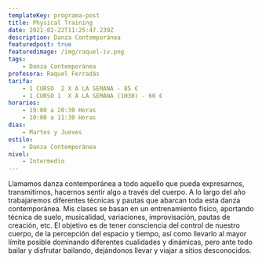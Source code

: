 ```yaml
---
templateKey: programa-post
title: Physical Training
date: 2021-02-22T11:25:47.239Z
description: Danza Contemporánea
featuredpost: true
featuredimage: /img/raquel-iv.png
tags:
    - Danza Contemporánea
profesora: Raquel Ferradás
tarifa:
    - 1 CURSO  2 X A LA SEMANA - 85 €
    - 1 CURSO 1  X A LA SEMANA (1H30) - 60 €
horarios:
    - 19:00 a 20:30 Horas
    - 10:00 a 11:30 Horas
dias:
    - Martes y Jueves
estilo:
    - Danza Contemporánea
nivel:
    - Intermedio
---
```


Llamamos danza contemporánea a todo aquello que pueda expresarnos, transmitirnos, hacernos sentir algo a través del cuerpo.
A lo largo del año trabajaremos diferentes técnicas y pautas que abarcan toda esta danza contemporánea.
Mis clases se basan en un entrenamiento físico, aportando técnica de suelo, musicalidad, variaciones, improvisación, pautas de creación, etc.
El objetivo es de tener consciencia del control de nuestro cuerpo, de la percepción del espacio y tiempo, así como llevarlo al mayor límite posible dominando diferentes cualidades y dinámicas, pero ante todo bailar y disfrutar bailando, dejándonos llevar y viajar a sitios desconocidos.
